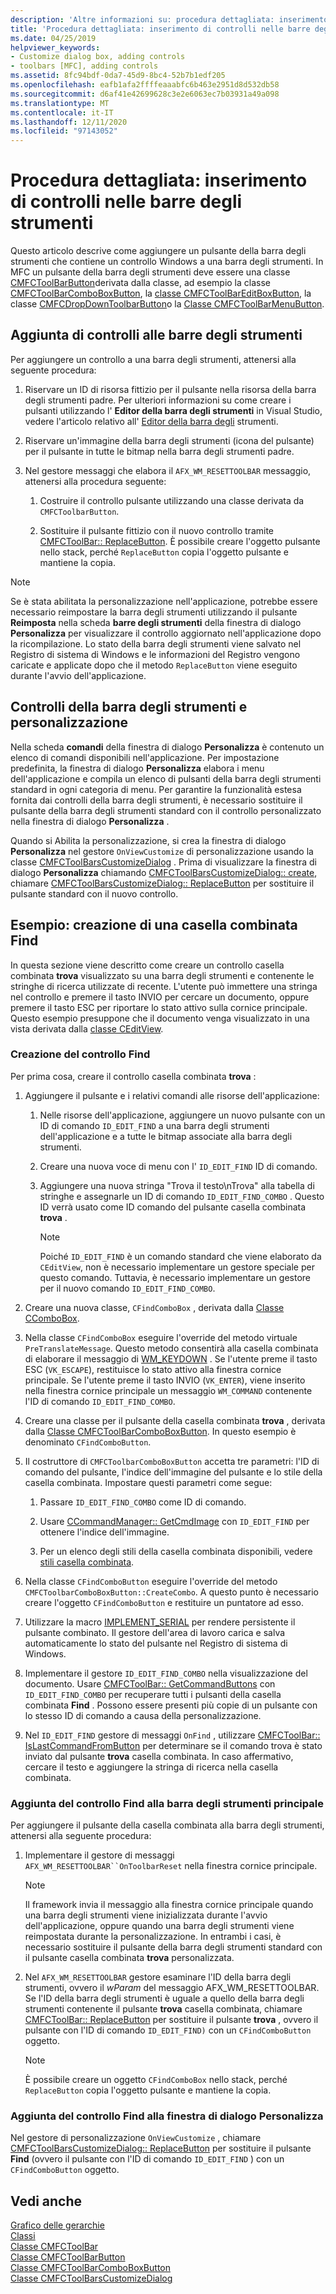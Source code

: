 ```yaml
---
description: 'Altre informazioni su: procedura dettagliata: inserimento di controlli nelle barre degli strumenti'
title: 'Procedura dettagliata: inserimento di controlli nelle barre degli strumenti'
ms.date: 04/25/2019
helpviewer_keywords:
- Customize dialog box, adding controls
- toolbars [MFC], adding controls
ms.assetid: 8fc94bdf-0da7-45d9-8bc4-52b7b1edf205
ms.openlocfilehash: eafb1afa2ffffeaaabfc6b463e2951d8d532db58
ms.sourcegitcommit: d6af41e42699628c3e2e6063ec7b03931a49a098
ms.translationtype: MT
ms.contentlocale: it-IT
ms.lasthandoff: 12/11/2020
ms.locfileid: "97143052"
---
```

# <a name="walkthrough-putting-controls-on-toolbars"></a>Procedura dettagliata: inserimento di controlli nelle barre degli strumenti

Questo articolo descrive come aggiungere un pulsante della barra degli strumenti che contiene un controllo Windows a una barra degli strumenti. In MFC un pulsante della barra degli strumenti deve essere una classe [CMFCToolBarButton](../mfc/reference/cmfctoolbarbutton-class.md)derivata dalla classe, ad esempio la classe [CMFCToolBarComboBoxButton](../mfc/reference/cmfctoolbarcomboboxbutton-class.md), la [classe CMFCToolBarEditBoxButton](../mfc/reference/cmfctoolbareditboxbutton-class.md), la classe [CMFCDropDownToolbarButton](../mfc/reference/cmfcdropdowntoolbarbutton-class.md)o la [Classe CMFCToolBarMenuButton](../mfc/reference/cmfctoolbarmenubutton-class.md).

## <a name="adding-controls-to-toolbars"></a>Aggiunta di controlli alle barre degli strumenti

Per aggiungere un controllo a una barra degli strumenti, attenersi alla seguente procedura:

1. Riservare un ID di risorsa fittizio per il pulsante nella risorsa della barra degli strumenti padre. Per ulteriori informazioni su come creare i pulsanti utilizzando l' **Editor della barra degli strumenti** in Visual Studio, vedere l'articolo relativo all' [Editor della barra degli](../windows/toolbar-editor.md) strumenti.

1. Riservare un'immagine della barra degli strumenti (icona del pulsante) per il pulsante in tutte le bitmap nella barra degli strumenti padre.

1. Nel gestore messaggi che elabora il `AFX_WM_RESETTOOLBAR` messaggio, attenersi alla procedura seguente:

   1. Costruire il controllo pulsante utilizzando una classe derivata da `CMFCToolbarButton`.

   1. Sostituire il pulsante fittizio con il nuovo controllo tramite [CMFCToolBar:: ReplaceButton](../mfc/reference/cmfctoolbar-class.md#replacebutton). È possibile creare l'oggetto pulsante nello stack, perché `ReplaceButton` copia l'oggetto pulsante e mantiene la copia.

> [!NOTE]
> Se è stata abilitata la personalizzazione nell'applicazione, potrebbe essere necessario reimpostare la barra degli strumenti utilizzando il pulsante **Reimposta** nella scheda **barre degli strumenti** della finestra di dialogo **Personalizza** per visualizzare il controllo aggiornato nell'applicazione dopo la ricompilazione. Lo stato della barra degli strumenti viene salvato nel Registro di sistema di Windows e le informazioni del Registro vengono caricate e applicate dopo che il metodo `ReplaceButton` viene eseguito durante l'avvio dell'applicazione.

## <a name="toolbar-controls-and-customization"></a>Controlli della barra degli strumenti e personalizzazione

Nella scheda **comandi** della finestra di dialogo **Personalizza** è contenuto un elenco di comandi disponibili nell'applicazione. Per impostazione predefinita, la finestra di dialogo **Personalizza** elabora i menu dell'applicazione e compila un elenco di pulsanti della barra degli strumenti standard in ogni categoria di menu. Per garantire la funzionalità estesa fornita dai controlli della barra degli strumenti, è necessario sostituire il pulsante della barra degli strumenti standard con il controllo personalizzato nella finestra di dialogo **Personalizza** .

Quando si Abilita la personalizzazione, si crea la finestra di dialogo **Personalizza** nel gestore `OnViewCustomize` di personalizzazione usando la classe [CMFCToolBarsCustomizeDialog](../mfc/reference/cmfctoolbarscustomizedialog-class.md) . Prima di visualizzare la finestra di dialogo **Personalizza** chiamando [CMFCToolBarsCustomizeDialog:: create](../mfc/reference/cmfctoolbarscustomizedialog-class.md#create), chiamare [CMFCToolBarsCustomizeDialog:: ReplaceButton](../mfc/reference/cmfctoolbarscustomizedialog-class.md#replacebutton) per sostituire il pulsante standard con il nuovo controllo.

## <a name="example-creating-a-find-combo-box"></a>Esempio: creazione di una casella combinata Find

In questa sezione viene descritto come creare un controllo casella combinata **trova** visualizzato su una barra degli strumenti e contenente le stringhe di ricerca utilizzate di recente. L'utente può immettere una stringa nel controllo e premere il tasto INVIO per cercare un documento, oppure premere il tasto ESC per riportare lo stato attivo sulla cornice principale. Questo esempio presuppone che il documento venga visualizzato in una vista derivata dalla [classe CEditView](../mfc/reference/ceditview-class.md).

### <a name="creating-the-find-control"></a>Creazione del controllo Find

Per prima cosa, creare il controllo casella combinata **trova** :

1. Aggiungere il pulsante e i relativi comandi alle risorse dell'applicazione:

   1. Nelle risorse dell'applicazione, aggiungere un nuovo pulsante con un ID di comando `ID_EDIT_FIND` a una barra degli strumenti dell'applicazione e a tutte le bitmap associate alla barra degli strumenti.

   1. Creare una nuova voce di menu con l' `ID_EDIT_FIND` ID di comando.

   1. Aggiungere una nuova stringa "Trova il testo\nTrova" alla tabella di stringhe e assegnarle un ID di comando `ID_EDIT_FIND_COMBO` . Questo ID verrà usato come ID comando del pulsante casella combinata **trova** .

        > [!NOTE]
        > Poiché `ID_EDIT_FIND` è un comando standard che viene elaborato da `CEditView`, non è necessario implementare un gestore speciale per questo comando.  Tuttavia, è necessario implementare un gestore per il nuovo comando `ID_EDIT_FIND_COMBO`.

1. Creare una nuova classe, `CFindComboBox` , derivata dalla [Classe CComboBox](../mfc/reference/ccombobox-class.md).

1. Nella classe `CFindComboBox` eseguire l'override del metodo virtuale `PreTranslateMessage`. Questo metodo consentirà alla casella combinata di elaborare il messaggio di [WM_KEYDOWN](/windows/win32/inputdev/wm-keydown) . Se l'utente preme il tasto ESC (`VK_ESCAPE`), restituisce lo stato attivo alla finestra cornice principale. Se l'utente preme il tasto INVIO (`VK_ENTER`), viene inserito nella finestra cornice principale un messaggio `WM_COMMAND` contenente l'ID di comando `ID_EDIT_FIND_COMBO`.

1. Creare una classe per il pulsante della casella combinata **trova** , derivata dalla [Classe CMFCToolBarComboBoxButton](../mfc/reference/cmfctoolbarcomboboxbutton-class.md). In questo esempio è denominato `CFindComboButton`.

1. Il costruttore di `CMFCToolbarComboBoxButton` accetta tre parametri: l'ID di comando del pulsante, l'indice dell'immagine del pulsante e lo stile della casella combinata. Impostare questi parametri come segue:

   1. Passare `ID_EDIT_FIND_COMBO` come ID di comando.

   1. Usare [CCommandManager:: GetCmdImage](reference/internal-classes.md) con `ID_EDIT_FIND` per ottenere l'indice dell'immagine.

   1. Per un elenco degli stili della casella combinata disponibili, vedere [stili casella combinata](../mfc/reference/styles-used-by-mfc.md#combo-box-styles).

1. Nella classe `CFindComboButton` eseguire l'override del metodo `CMFCToolbarComboBoxButton::CreateCombo`. A questo punto è necessario creare l'oggetto `CFindComboButton` e restituire un puntatore ad esso.

1. Utilizzare la macro [IMPLEMENT_SERIAL](../mfc/reference/run-time-object-model-services.md#implement_serial) per rendere persistente il pulsante combinato. Il gestore dell'area di lavoro carica e salva automaticamente lo stato del pulsante nel Registro di sistema di Windows.

1. Implementare il gestore `ID_EDIT_FIND_COMBO` nella visualizzazione del documento. Usare [CMFCToolBar:: GetCommandButtons](../mfc/reference/cmfctoolbar-class.md#getcommandbuttons) con `ID_EDIT_FIND_COMBO` per recuperare tutti i pulsanti della casella combinata **Find** . Possono essere presenti più copie di un pulsante con lo stesso ID di comando a causa della personalizzazione.

1. Nel `ID_EDIT_FIND` gestore di messaggi `OnFind` , utilizzare [CMFCToolBar:: IsLastCommandFromButton](../mfc/reference/cmfctoolbar-class.md#islastcommandfrombutton) per determinare se il comando trova è stato inviato dal pulsante **trova** casella combinata. In caso affermativo, cercare il testo e aggiungere la stringa di ricerca nella casella combinata.

### <a name="adding-the-find-control-to-the-main-toolbar"></a>Aggiunta del controllo Find alla barra degli strumenti principale

Per aggiungere il pulsante della casella combinata alla barra degli strumenti, attenersi alla seguente procedura:

1. Implementare il gestore di messaggi `AFX_WM_RESETTOOLBAR``OnToolbarReset` nella finestra cornice principale.

    > [!NOTE]
    > Il framework invia il messaggio alla finestra cornice principale quando una barra degli strumenti viene inizializzata durante l'avvio dell'applicazione, oppure quando una barra degli strumenti viene reimpostata durante la personalizzazione. In entrambi i casi, è necessario sostituire il pulsante della barra degli strumenti standard con il pulsante casella combinata **trova** personalizzata.

1. Nel `AFX_WM_RESETTOOLBAR` gestore esaminare l'ID della barra degli strumenti, ovvero il *wParam* del messaggio AFX_WM_RESETTOOLBAR. Se l'ID della barra degli strumenti è uguale a quello della barra degli strumenti contenente il pulsante **trova** casella combinata, chiamare [CMFCToolBar:: ReplaceButton](../mfc/reference/cmfctoolbar-class.md#replacebutton) per sostituire il pulsante **trova** , ovvero il pulsante con l'ID di comando `ID_EDIT_FIND)` con un `CFindComboButton` oggetto.

    > [!NOTE]
    > È possibile creare un oggetto `CFindComboBox` nello stack, perché `ReplaceButton` copia l'oggetto pulsante e mantiene la copia.

### <a name="adding-the-find-control-to-the-customize-dialog-box"></a>Aggiunta del controllo Find alla finestra di dialogo Personalizza

Nel gestore di personalizzazione `OnViewCustomize` , chiamare [CMFCToolBarsCustomizeDialog:: ReplaceButton](../mfc/reference/cmfctoolbarscustomizedialog-class.md#replacebutton) per sostituire il pulsante **Find** (ovvero il pulsante con l'ID di comando `ID_EDIT_FIND` ) con un `CFindComboButton` oggetto.

## <a name="see-also"></a>Vedi anche

[Grafico delle gerarchie](../mfc/hierarchy-chart.md)<br/>
[Classi](../mfc/reference/mfc-classes.md)<br/>
[Classe CMFCToolBar](../mfc/reference/cmfctoolbar-class.md)<br/>
[Classe CMFCToolBarButton](../mfc/reference/cmfctoolbarbutton-class.md)<br/>
[Classe CMFCToolBarComboBoxButton](../mfc/reference/cmfctoolbarcomboboxbutton-class.md)<br/>
[Classe CMFCToolBarsCustomizeDialog](../mfc/reference/cmfctoolbarscustomizedialog-class.md)

